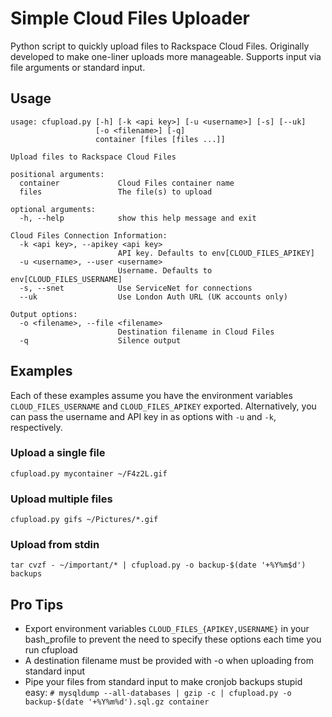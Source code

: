 # Simple Cloud Files Uploader
Python script to quickly upload files to Rackspace Cloud Files. Originally developed to make one-liner uploads more manageable. Supports input via file arguments or standard input.

## Usage

```
usage: cfupload.py [-h] [-k <api key>] [-u <username>] [-s] [--uk]
                   [-o <filename>] [-q]
                   container [files [files ...]]

Upload files to Rackspace Cloud Files

positional arguments:
  container             Cloud Files container name
  files                 The file(s) to upload

optional arguments:
  -h, --help            show this help message and exit

Cloud Files Connection Information:
  -k <api key>, --apikey <api key>
                        API key. Defaults to env[CLOUD_FILES_APIKEY]
  -u <username>, --user <username>
                        Username. Defaults to env[CLOUD_FILES_USERNAME]
  -s, --snet            Use ServiceNet for connections
  --uk                  Use London Auth URL (UK accounts only)

Output options:
  -o <filename>, --file <filename>
                        Destination filename in Cloud Files
  -q                    Silence output
```

## Examples

Each of these examples assume you have the environment variables `CLOUD_FILES_USERNAME` and `CLOUD_FILES_APIKEY` exported. Alternatively, you can pass the username and API key in as options with `-u` and `-k`, respectively.

### Upload a single file

`cfupload.py mycontainer ~/F4z2L.gif`

### Upload multiple files

`cfupload.py gifs ~/Pictures/*.gif`

### Upload from stdin

`tar cvzf - ~/important/* | cfupload.py -o backup-$(date '+%Y%m$d') backups`

## Pro Tips
* Export environment variables `CLOUD_FILES_{APIKEY,USERNAME}` in your bash_profile to prevent the need to specify these options each time you run cfupload
* A destination filename must be provided with -o when uploading from standard input
* Pipe your files from standard input to make cronjob backups stupid easy:
`# mysqldump --all-databases | gzip -c | cfupload.py -o backup-$(date '+%Y%m%d').sql.gz container`
